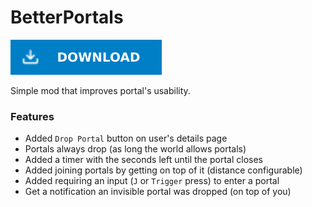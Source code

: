 # BetterPortals

[![Download Latest BetterPortals.dll](../.Resources/DownloadButtonEnabled.svg "Download Latest BetterPortals.dll")](https://github.com/kafeijao/Kafe_CVR_Mods/releases/latest/download/BetterPortals.dll)

Simple mod that improves portal's usability.

### Features
- Added `Drop Portal` button on user's details page
- Portals always drop (as long the world allows portals)
- Added a timer with the seconds left until the portal closes
- Added joining portals by getting on top of it (distance configurable)
- Added requiring an input (`J` or `Trigger` press) to enter a portal
- Get a notification an invisible portal was dropped (on top of you)
